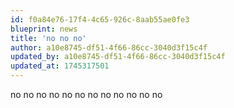 ```yaml
---
id: f0a84e76-17f4-4c65-926c-8aab55ae0fe3
blueprint: news
title: 'no no no'
author: a10e8745-df51-4f66-86cc-3040d3f15c4f
updated_by: a10e8745-df51-4f66-86cc-3040d3f15c4f
updated_at: 1745317501
---
```

no no no no no no no no no no no no